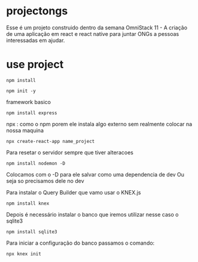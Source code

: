 # projectongs
Esse é um projeto construido dentro da semana OmniStack 11 - A criação de uma aplicação em react e react native para juntar ONGs a pessoas interessadas em ajudar.

# use project

```
npm install
```

```
npm init -y
```

framework basico 

```
npm install express
```

npx : como o npm porem ele instala algo externo sem realmente colocar na nossa maquina

```
npx create-react-app name_project
```

Para resetar o servidor sempre que tiver alteracoes
```
npm install nodemon -D
```
Colocamos com o -D para ele salvar como uma dependencia de dev
Ou seja so precisamos dele no dev

Para instalar o Query Builder que vamo usar o KNEX.js
```
npm install knex

```
Depois é necessário instalar o banco que iremos utilizar nesse caso o sqlite3
```
npm install sqlite3
```

Para iniciar a configuração do banco passamos o comando:
```
npx knex init
```
